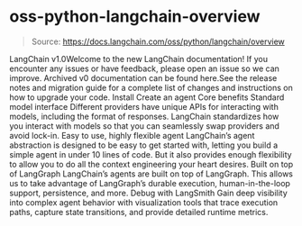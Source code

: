 # oss-python-langchain-overview

> Source: https://docs.langchain.com/oss/python/langchain/overview

LangChain v1.0Welcome to the new LangChain documentation! If you encounter any issues or have feedback, please open an issue so we can improve. Archived v0 documentation can be found here.See the release notes and migration guide for a complete list of changes and instructions on how to upgrade your code.
Install
Create an agent
Core benefits
Standard model interface
Different providers have unique APIs for interacting with models, including the format of responses. LangChain standardizes how you interact with models so that you can seamlessly swap providers and avoid lock-in.
Easy to use, highly flexible agent
LangChain’s agent abstraction is designed to be easy to get started with, letting you build a simple agent in under 10 lines of code. But it also provides enough flexibility to allow you to do all the context engineering your heart desires.
Built on top of LangGraph
LangChain’s agents are built on top of LangGraph. This allows us to take advantage of LangGraph’s durable execution, human-in-the-loop support, persistence, and more.
Debug with LangSmith
Gain deep visibility into complex agent behavior with visualization tools that trace execution paths, capture state transitions, and provide detailed runtime metrics.